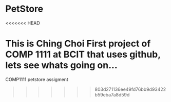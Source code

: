 # PetStore
<<<<<<< HEAD

This is Ching Choi
First project of COMP 1111 at BCIT that uses github, lets see whats going on...
=======
COMP1111 petstore assigment
>>>>>>> 803d271136ee49fd76bb9d93422b59eba7a8d59d
